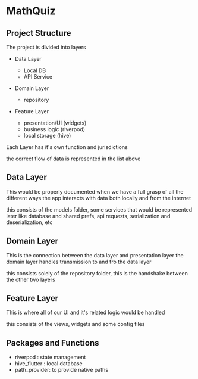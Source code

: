 # MathQuiz

## Project Structure

The project is divided into  layers

 - Data Layer
    - Local DB 
    - API Service
   
- Domain Layer 
    - repository

- Feature Layer
    - presentation/UI (widgets)
    - business logic (riverpod)
    - local storage (hive)


Each Layer has it's own function and jurisdictions 

the correct flow of data is represented in the list above


## Data Layer
This would be properly documented when we have a full grasp of all the different ways the app interacts with data both locally and from the internet

this consists of the models folder, some services that would be represented later like database and shared prefs, api requests, serialization and deserialization, etc

## Domain Layer
This is the connection between the data layer and presentation layer 
the domain layer handles transmission to and fro the data layer

this consists solely of the repository folder, this is the handshake between the other two layers 

## Feature Layer
This is where all of our UI and it's related logic would be handled

this consists of the views, widgets and some config files 

## Packages and Functions

- riverpod : state management
- hive_flutter : local database
- path_provider: to provide native paths